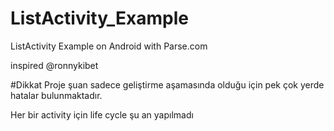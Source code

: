 # ListActivity_Example
 ListActivity Example on Android with Parse.com
 
 inspired @ronnykibet


#Dikkat
Proje şuan sadece geliştirme aşamasında olduğu için pek çok yerde hatalar bulunmaktadır.

Her bir activity için life cycle şu an yapılmadı 
